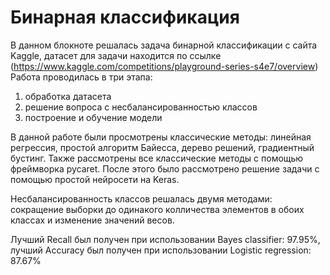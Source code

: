 # Бинарная классификация

В данном блокноте решалась задача бинарной классификации с сайта Kaggle, датасет для задачи находится по ссылке (https://www.kaggle.com/competitions/playground-series-s4e7/overview)
Работа проводилась в три этапа:
1) обработка датасета
2) решение вопроса с несбалансированностью классов
3) построение и обучение модели

В данной работе были просмотрены классические методы: линейная регрессия, простой алгоритм Байесса, дерево решений, градиентный бустинг. Также рассмотрены все классические методы с помощью фреймворка pycaret.
После этого было рассмотрено решение задачи с помощью простой нейросети на Keras.

Несбалансированность классов решалась двумя методами: сокращение выборки до одинакого колличества элементов в обоих классах и изменение значений весов.

Лучший Recall был получен при использовании Bayes classifier: 97.95%, лучший Accuracy был получен при использовании Logistic regression: 87.67%
